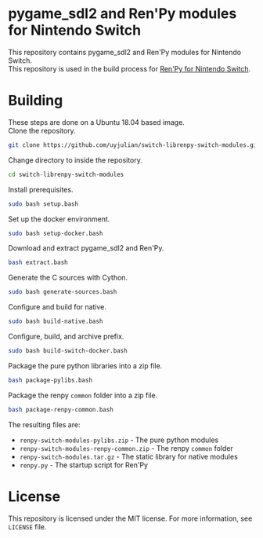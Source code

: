 # pygame_sdl2 and Ren'Py modules for Nintendo Switch

This repository contains pygame_sdl2 and Ren'Py modules for Nintendo Switch.  
This repository is used in the build process for [Ren'Py for Nintendo Switch](https://github.com/uyjulian/renpy-switch).  

# Building

These steps are done on a Ubuntu 18.04 based image.  
Clone the repository.  
```bash
git clone https://github.com/uyjulian/switch-librenpy-switch-modules.git
```
Change directory to inside the repository.
```bash
cd switch-librenpy-switch-modules
```
Install prerequisites.
```bash
sudo bash setup.bash
```
Set up the docker environment.
```bash
sudo bash setup-docker.bash
```
Download and extract pygame_sdl2 and Ren'Py.
```bash
bash extract.bash
```
Generate the C sources with Cython.
```bash
sudo bash generate-sources.bash
```
Configure and build for native.
```bash
sudo bash build-native.bash
```
Configure, build, and archive prefix.
```bash
sudo bash build-switch-docker.bash
```
Package the pure python libraries into a zip file.
```bash
bash package-pylibs.bash
```
Package the renpy `common` folder into a zip file.
```bash
bash package-renpy-common.bash
```
The resulting files are:  
* `renpy-switch-modules-pylibs.zip` - The pure python modules  
* `renpy-switch-modules-renpy-common.zip` - The renpy `common` folder
* `renpy-switch-modules.tar.gz` - The static library for native modules  
* `renpy.py` - The startup script for Ren'Py  

# License

This repository is licensed under the MIT license. For more information, see `LICENSE` file.
